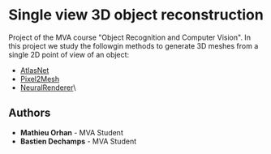 # Single view 3D object reconstruction

Project of the MVA course "Object Recognition and Computer Vision". In this project we study the followgin methods to generate 3D meshes from a single 2D point of view of an object:
* [AtlasNet](https://arxiv.org/abs/1802.05384)
* [Pixel2Mesh](https://arxiv.org/abs/1804.01654)
* [NeuralRenderer](https://arxiv.org/abs/1711.07566)\\

## Authors

* **Mathieu Orhan** - MVA Student
* **Bastien Dechamps** - MVA Student
